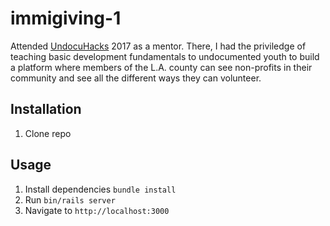 # immigiving-1

Attended [UndocuHacks](https://www.undocuhacks.com/) 2017 as a mentor. There, I had the priviledge of teaching basic development fundamentals to undocumented youth to build a platform where members of the L.A. county can see non-profits in their community and see all the different ways they can volunteer.

## Installation

1. Clone repo

## Usage

1. Install dependencies `bundle install`
2. Run `bin/rails server`
3. Navigate to `http://localhost:3000`
